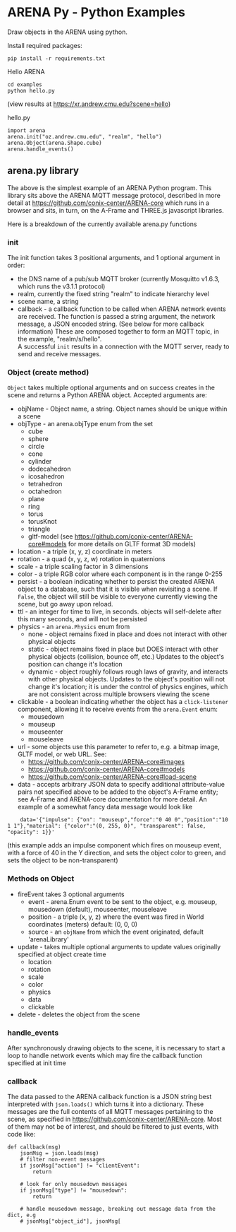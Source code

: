 # ARENA Py - Python Examples
Draw objects in the ARENA using python.

Install required packages:
```
pip install -r requirements.txt
```

Hello ARENA

```
cd examples
python hello.py
```
(view results at https://xr.andrew.cmu.edu?scene=hello) 

hello.py
```
import arena
arena.init("oz.andrew.cmu.edu", "realm", "hello")
arena.Object(arena.Shape.cube)
arena.handle_events()
```
## arena.py library
The above is the simplest example of an ARENA Python program. This library sits above the ARENA MQTT
message protocol, described in more detail at https://github.com/conix-center/ARENA-core which runs in a browser and sits, in turn, on the A-Frame and THREE.js javascript libraries.

Here is a breakdown of the currently available arena.py functions
### init
The init function takes 3 positional arguments, and 1 optional argument in order:
 * the DNS name of a pub/sub MQTT broker (currently Mosquitto v1.6.3, which runs the v3.1.1 protocol)
 * realm, currently the fixed string "realm" to indicate hierarchy level
 * scene name, a string
 * callback - a callback function to be called when ARENA network events are received. The function is passed a string argument, the network message, a JSON encoded string. (See below for more callback information)
These are composed together to form an MQTT topic, in the example, "realm/s/hello".  
A successful `init` results in a connection with the MQTT server, ready to send and receive messages.
### Object (create method)
`Object` takes multiple optional arguments and on success creates in the scene and returns a Python ARENA object.
Accepted arguments are:  
  * objName - Object name, a string. Object names should be unique within a scene
  * objType - an arena.objType enum from the set
    - cube
    - sphere
    - circle
    - cone
    - cylinder
    - dodecahedron
    - icosahedron
    - tetrahedron
    - octahedron
    - plane
    - ring
    - torus
    - torusKnot
    - triangle
    - gltf-model (see https://github.com/conix-center/ARENA-core#models for more details on GLTF format 3D models)
  * location - a triple (x, y, z) coordinate in meters
  * rotation - a quad (x, y, z, w) rotation in quaternions
  * scale - a triple scaling factor in 3 dimensions
  * color - a triple RGB color where each component is in the range 0-255
  * persist - a boolean indicating whether to persist the created ARENA object to a database, such that it is visible when revisiting a scene. If `False`, the object will still be visible to everyone currently viewing the scene, but go away upon reload.
  * ttl - an integer for time to live, in seconds. objects will self-delete after this many seconds, and will not be persisted
  * physics - an `arena.Physics` enum from
    - none - object remains fixed in place and does not interact with other physical objects
    - static - object remains fixed in place but DOES interact with other physical objects (collision, bounce off, etc.) Updates to the object's position can change it's location
    - dynamic - object roughly follows rough laws of gravity, and interacts with other physical objects. Updates to the object's position will not change it's location; it is under the control of physics engines, which are not consistent across multiple browsers viewing the scene
  * clickable - a boolean indicating whether the object has a `click-listener` component, allowing it to receive events from the `arena.Event` enum:
    - mousedown
    - mouseup
    - mouseenter
    - mouseleave
  * url - some objects use this parameter to refer to, e.g. a bitmap image, GLTF model, or web URL. See:
    - https://github.com/conix-center/ARENA-core#images
    - https://github.com/conix-center/ARENA-core#models
    - https://github.com/conix-center/ARENA-core#load-scene
  * data - accepts arbitrary JSON data to specify additional attribute-value pairs not specified above to be added to the object's A-Frame entity; see A-Frame and ARENA-core documentation for more detail. An example of a somewhat fancy data message would look like
```
    data='{"impulse": {"on": "mouseup","force":"0 40 0","position":"10 1 1"},"material": {"color":"(0, 255, 0)", "transparent": false, "opacity": 1}}'
```
(this example adds an impulse component which fires on mouseup event, with a force of 40 in the Y direction, and sets the object color to green, and sets the object to be non-transparent)
### Methods on Object
  * fireEvent takes 3 optional arguments
    - event - arena.Enum event to be sent to the object, e.g. mouseup, mousedown (default), mouseenter, mouseleave
    - position - a triple (x, y, z) where the event was fired in World coordinates (meters) default: (0, 0, 0)
    - source - an `objName` from which the event originated, default 'arenaLibrary'
  * update - takes multiple optional arguments to update values originally specified at object create time
    - location
    - rotation
    - scale
    - color
    - physics
    - data
    - clickable
  * delete - deletes the object from the scene
### handle_events
After synchronously drawing objects to the scene, it is necessary to start a loop to handle network events which may fire the callback function specified at init time 
### callback
The data passed to the ARENA callback function is a JSON string best interpreted with `json.loads()` which turns it into a dictionary. These messages are the full contents of all MQTT messages pertaining to the scene, as specified in https://github.com/conix-center/ARENA-core. Most of them may not be of interest, and should be filtered to just events, with code like:
```
def callback(msg)
    jsonMsg = json.loads(msg)
    # filter non-event messages
    if jsonMsg["action"] != "clientEvent":
        return

    # look for only mousedown messages
    if jsonMsg["type"] != "mousedown":
        return
        
    # handle mousedown message, breaking out message data from the dict, e.g
    # jsonMsg["object_id"], jsonMsg[
